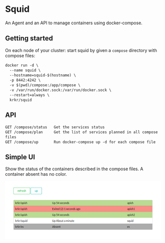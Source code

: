 # Squid

An Agent and an API to manage containers using docker-compose.

## Getting started

On each node of your cluster:
start squid by given a `compose` directory with compose files:

```
docker run -d \
  --name squid \
  --hostname=squid-$(hostname) \
  -p 8442:4242 \
  -v $(pwd)/compose:/app/compose \
  -v /var/run/docker.sock:/var/run/docker.sock \
  --restart=always \
  krkr/squid
```

## API

```
GET /compose/status   Get the services status
GET /compose/plan     Get the list of services planned in all compose files
GET /compose/up       Run docker-compose up -d for each compose file
```

## Simple UI

Show the status of the containers described in the compose files.
A container absent has no color.

![doc/img/squid-status-ui.png](doc/img/squid-status-ui.png)